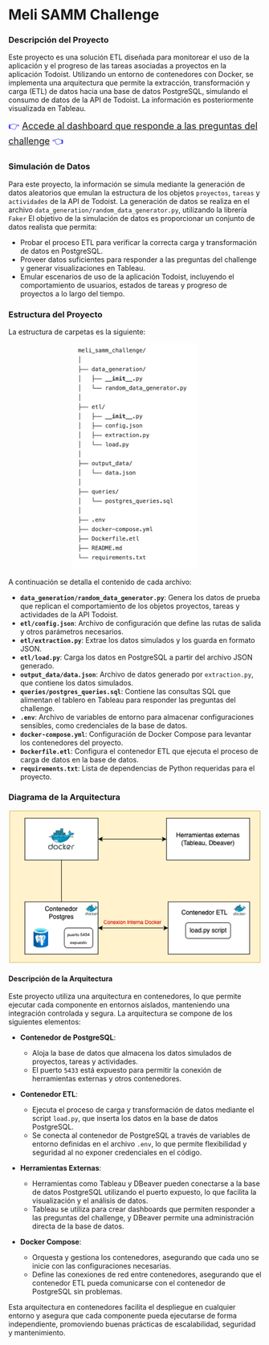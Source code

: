 # Meli SAMM Challenge

### Descripción del Proyecto

Este proyecto es una solución ETL diseñada para monitorear el uso de la aplicación y el progreso de las tareas asociadas a proyectos en la aplicación Todoist. Utilizando un entorno de contenedores con Docker, se implementa una arquitectura que permite la extracción, transformación y carga (ETL) de datos hacia una base de datos PostgreSQL, simulando el consumo de datos de la API de Todoist. La información es posteriormente visualizada en Tableau.
<div style="font-size: 18px; color: blue;">
  👉 <a href="https://public.tableau.com/app/profile/alejandra.perpi.n7519/viz/meli_challenge/MonitoreoTodoist?publish=yes">Accede al dashboard que responde a las preguntas del challenge</a> 👈
</div>

### Simulación de Datos

Para este proyecto, la información se simula mediante la generación de datos aleatorios que emulan la estructura de los objetos `proyectos`, `tareas` y `actividades` de la API de Todoist. La generación de datos se realiza en el archivo `data_generation/random_data_generator.py`, utilizando la librería `Faker`
El objetivo de la simulación de datos es proporcionar un conjunto de datos realista que permita:
- Probar el proceso ETL para verificar la correcta carga y transformación de datos en PostgreSQL.
- Proveer datos suficientes para responder a las preguntas del challenge y generar visualizaciones en Tableau.
- Emular escenarios de uso de la aplicación Todoist, incluyendo el comportamiento de usuarios, estados de tareas y progreso de proyectos a lo largo del tiempo.

### Estructura del Proyecto

La estructura de carpetas es la siguiente:

<p align="center">
  <img src="imagenes/folder_structure.png" alt="Estructura del proyecto" width="250"/>
</p>

A continuación se detalla el contenido de cada archivo:
- **`data_generation/random_data_generator.py`**: Genera los datos de prueba que replican el comportamiento de los objetos proyectos, tareas y actividades de la API Todoist.
- **`etl/config.json`**: Archivo de configuración que define las rutas de salida y otros parámetros necesarios.
- **`etl/extraction.py`**: Extrae los datos simulados y los guarda en formato JSON.
- **`etl/load.py`**: Carga los datos en PostgreSQL a partir del archivo JSON generado.
- **`output_data/data.json`**: Archivo de datos generado por `extraction.py`, que contiene los datos simulados.
- **`queries/postgres_queries.sql`**: Contiene las consultas SQL que alimentan el tablero en Tableau para responder las preguntas del challenge.
- **`.env`**: Archivo de variables de entorno para almacenar configuraciones sensibles, como credenciales de la base de datos.
- **`docker-compose.yml`**: Configuración de Docker Compose para levantar los contenedores del proyecto.
- **`Dockerfile.etl`**: Configura el contenedor ETL que ejecuta el proceso de carga de datos en la base de datos.
- **`requirements.txt`**: Lista de dependencias de Python requeridas para el proyecto.

### Diagrama de la Arquitectura

<p align="center">
  <img src="imagenes/project_architecture.drawio.png" alt="Arquitectura del proyecto" width="500"/>
</p>

#### Descripción de la Arquitectura

Este proyecto utiliza una arquitectura en contenedores, lo que permite ejecutar cada componente en entornos aislados, manteniendo una integración controlada y segura. La arquitectura se compone de los siguientes elementos:

- **Contenedor de PostgreSQL**:
  - Aloja la base de datos que almacena los datos simulados de proyectos, tareas y actividades.
  - El puerto `5433` está expuesto para permitir la conexión de herramientas externas y otros contenedores.

- **Contenedor ETL**:
  - Ejecuta el proceso de carga y transformación de datos mediante el script `load.py`, que inserta los datos en la base de datos PostgreSQL.
  - Se conecta al contenedor de PostgreSQL a través de variables de entorno definidas en el archivo `.env`, lo que permite flexibilidad y seguridad al no exponer credenciales en el código.

- **Herramientas Externas**:
  - Herramientas como Tableau y DBeaver pueden conectarse a la base de datos PostgreSQL utilizando el puerto expuesto, lo que facilita la visualización y el análisis de datos.
  - Tableau se utiliza para crear dashboards que permiten responder a las preguntas del challenge, y DBeaver permite una administración directa de la base de datos.

- **Docker Compose**:
  - Orquesta y gestiona los contenedores, asegurando que cada uno se inicie con las configuraciones necesarias.
  - Define las conexiones de red entre contenedores, asegurando que el contenedor ETL pueda comunicarse con el contenedor de PostgreSQL sin problemas.

Esta arquitectura en contenedores facilita el despliegue en cualquier entorno y asegura que cada componente pueda ejecutarse de forma independiente, promoviendo buenas prácticas de escalabilidad, seguridad y mantenimiento.





